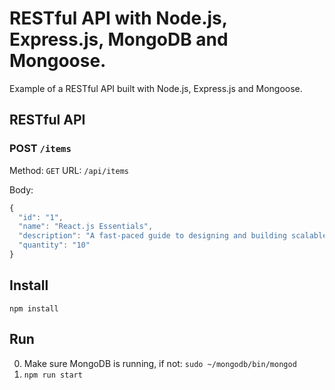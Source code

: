 # RESTful API with Node.js, Express.js, MongoDB and Mongoose.

Example of a RESTful API built with Node.js, Express.js and Mongoose.

## RESTful API

### POST `/items`

Method: `GET`
URL: `/api/items`

Body:

```js
{
  "id": "1",
  "name": "React.js Essentials",
  "description": "A fast-paced guide to designing and building scalable and maintainable web apps with React.js.",
  "quantity": "10"
}
```

## Install

`npm install`

## Run

0. Make sure MongoDB is running, if not: `sudo ~/mongodb/bin/mongod`
1. `npm run start`
